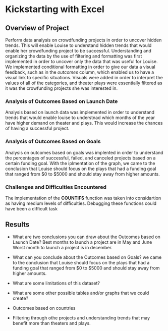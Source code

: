 # Kickstarting with Excel

## Overview of Project
Perform data analysis on crowdfunding projects in order to uncover hidden trends. This will enable Louise to understand hidden trends that would enable her crowdfunding project to be successful.  Understanding and organizing the data by the use of filtering and formatting was first implemented in order to uncover only the data that was useful for Louise. We implemented conditional formatting in order to give our data a visual feedback, such as in the _outcomes_ column, which enabled us to have a visual link to specific situations. Visuals were added in order to interpret the values of all of the categories, and theater plays were essentially filtered as it was the crowfunding projects she was interested in. 

### Analysis of Outcomes Based on Launch Date
Analysis based on launch data was implemented in order to understand trends that would enable louise to understnad which months of the year have higher demand on theater and plays. This would increase the chances of having a successful project. 
### Analysis of Outcomes Based on Goals
Analysis on outcomes based on goals was implented in order to understand the percentages of successful, failed, and canceled projects based on a certain funding goal. With the iplmentation of the graph, we came to the conclusion that Louise should focus on the plays that had a funding goal that ranged from $0 to $5000 and should stay away from higher amounts. 
### Challenges and Difficulties Encountered
The implementation of the **COUNTIFS** function was taken into considartion as having medium levels of difficulties. Debugging these functions could have been a difficult task
## Results

- What are two conclusions you can draw about the Outcomes based on Launch Date?
Best months to launch a project are in May and June
Worst month to launch a project is in december. 
- What can you conclude about the Outcomes based on Goals?
we came to the conclusion that Louise should focus on the plays that had a funding goal that ranged from $0 to $5000 and should stay away from higher amounts. 
- What are some limitations of this dataset?

- What are some other possible tables and/or graphs that we could create?
- Outcomes based on countries 
- Filtering through othe projects and understanding trends that may benefit more than theaters and plays. 
